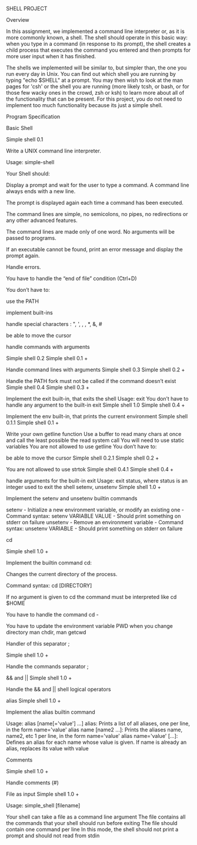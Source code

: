 SHELL PROJECT

Overview

In this assignment, we implemented a command line interpreter or, as it is more commonly known, a shell. The shell should operate in this basic way: when you type in a command (in response to its prompt), the shell creates a child process that executes the command you entered and then prompts for more user input when it has finished.

The shells we implemented will be similar to, but simpler than, the one you run every day in Unix. You can find out which shell you are running by typing "echo $SHELL" at a prompt. You may then wish to look at the man pages for 'csh' or the shell you are running (more likely tcsh, or bash, or for those few wacky ones in the crowd, zsh or ksh) to learn more about all of the functionality that can be present. For this project, you do not need to implement too much functionality because its just a simple shell.

Program Specification

Basic Shell

Simple shell 0.1

Write a UNIX command line interpreter.

Usage: simple-shell

Your Shell should:

Display a prompt and wait for the user to type a command. A command line always ends with a new line.

The prompt is displayed again each time a command has been executed.

The command lines are simple, no semicolons, no pipes, no redirections or any other advanced features.

The command lines are made only of one word. No arguments will be passed to programs.

If an executable cannot be found, print an error message and display the prompt again.

Handle errors.

You have to handle the “end of file” condition (Ctrl+D)

You don’t have to:

use the PATH

implement built-ins

handle special characters : ", ', , , *, &, #

be able to move the cursor

handle commands with arguments

Simple shell 0.2 Simple shell 0.1 +

Handle command lines with arguments Simple shell 0.3 Simple shell 0.2 +

Handle the PATH fork must not be called if the command doesn’t exist Simple shell 0.4 Simple shell 0.3 +

Implement the exit built-in, that exits the shell Usage: exit You don’t have to handle any argument to the built-in exit Simple shell 1.0 Simple shell 0.4 +

Implement the env built-in, that prints the current environment Simple shell 0.1.1 Simple shell 0.1 +

Write your own getline function Use a buffer to read many chars at once and call the least possible the read system call You will need to use static variables You are not allowed to use getline You don’t have to:

be able to move the cursor Simple shell 0.2.1 Simple shell 0.2 +

You are not allowed to use strtok Simple shell 0.4.1 Simple shell 0.4 +

handle arguments for the built-in exit Usage: exit status, where status is an integer used to exit the shell setenv, unsetenv Simple shell 1.0 +

Implement the setenv and unsetenv builtin commands

setenv - Initialize a new environment variable, or modify an existing one - Command syntax: setenv VARIABLE VALUE - Should print something on stderr on failure unsetenv - Remove an environment variable - Command syntax: unsetenv VARIABLE - Should print something on stderr on failure

cd

Simple shell 1.0 +

Implement the builtin command cd:

Changes the current directory of the process.

Command syntax: cd [DIRECTORY]

If no argument is given to cd the command must be interpreted like cd $HOME

You have to handle the command cd -

You have to update the environment variable PWD when you change directory man chdir, man getcwd

Handler of this separator ;

Simple shell 1.0 +

Handle the commands separator ;

&& and || Simple shell 1.0 +

Handle the && and || shell logical operators

alias Simple shell 1.0 +

Implement the alias builtin command

Usage: alias [name[='value'] ...] alias: Prints a list of all aliases, one per line, in the form name='value' alias name [name2 ...]: Prints the aliases name, name2, etc 1 per line, in the form name='value' alias name='value' [...]: Defines an alias for each name whose value is given. If name is already an alias, replaces its value with value

Comments

Simple shell 1.0 +

Handle comments (#)

File as input Simple shell 1.0 +

Usage: simple_shell [filename]

Your shell can take a file as a command line argument The file contains all the commands that your shell should run before exiting The file should contain one command per line In this mode, the shell should not print a prompt and should not read from stdin
